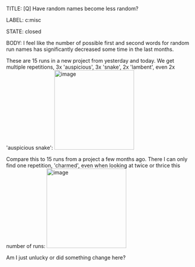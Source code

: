 TITLE:
[Q] Have random names become less random?

LABEL:
c:misc

STATE:
closed

BODY:
I feel like the number of possible first and second words for random run names has significantly decreased some time in the last months.

These are 15 runs in a new project from yesterday and today. We get multiple repetitions, 3x 'auspicious', 3x 'snake', 2x 'lambent', even 2x 'auspicious snake':
<img width="215" alt="image" src="https://user-images.githubusercontent.com/58821240/216066258-c3479336-65a7-4a7f-8e2a-160a9a323dca.png">

Compare this to 15 runs from a project a few months ago. There I can only find one repetition, 'charmed', even when looking at twice or thrice this number of runs:
<img width="215" alt="image" src="https://user-images.githubusercontent.com/58821240/216068071-47ef4686-1b7a-41bc-97f4-4ad58ec995b8.png">

Am I just unlucky or did something change here?


